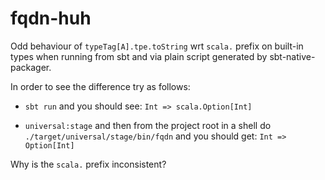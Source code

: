 # fqdn-huh

Odd behaviour of `typeTag[A].tpe.toString` wrt `scala.` prefix on built-in types when running from sbt and via plain script generated by sbt-native-packager.

In order to see the difference try as follows: 

- `sbt run` and you should see: `Int => scala.Option[Int]`

- `universal:stage` and then from the project root in a shell do `./target/universal/stage/bin/fqdn` and you should get: `Int => Option[Int]`

Why is the `scala.` prefix inconsistent?
